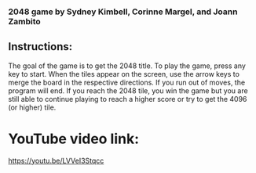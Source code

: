 ### 2048 game by Sydney Kimbell, Corinne Margel, and Joann Zambito
## Instructions:
The goal of the game is to get the 2048 title. To play the game, press any key to start. When the tiles appear on the screen, use the arrow keys to merge the board in the respective directions. If you run out of moves, the program will end. If you reach the 2048 tile, you win the game but you are still able to continue playing to reach a higher score or try to get the 4096 (or higher) tile.

# YouTube video link:
https://youtu.be/LVVeI3Stqcc
